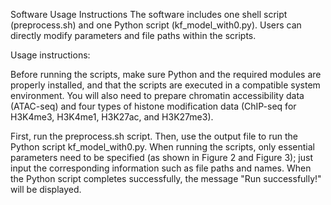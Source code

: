 Software Usage Instructions
The software includes one shell script (preprocess.sh) and one Python script (kf_model_with0.py). Users can directly modify parameters and file paths within the scripts.

Usage instructions:

Before running the scripts, make sure Python and the required modules are properly installed, and that the scripts are executed in a compatible system environment. You will also need to prepare chromatin accessibility data (ATAC-seq) and four types of histone modification data (ChIP-seq for H3K4me3, H3K4me1, H3K27ac, and H3K27me3).

First, run the preprocess.sh script. Then, use the output file to run the Python script kf_model_with0.py. When running the scripts, only essential parameters need to be specified (as shown in Figure 2 and Figure 3); just input the corresponding information such as file paths and names. When the Python script completes successfully, the message "Run successfully!" will be displayed.

